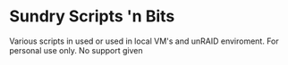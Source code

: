 Sundry Scripts 'n Bits
======================

Various scripts in used or used in local VM's and unRAID enviroment.  For personal use only.  No support given
